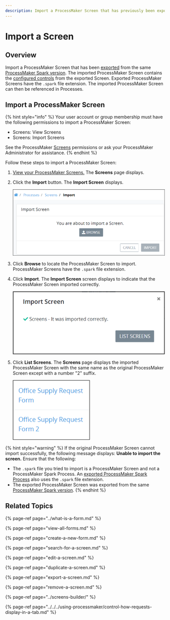 ```yaml
---
description: Import a ProcessMaker Screen that has previously been exported.
---
```


# Import a Screen

## Overview

Import a ProcessMaker Screen that has been [exported](export-a-screen.md) from the same [ProcessMaker Spark version](../../../using-processmaker/application-version-details.md#view-processmaker-version-information). The imported ProcessMaker Screen contains the [configured controls](../screens-builder/control-descriptions/) from the exported Screen. Exported ProcessMaker Screens have the `.spark` file extension. The imported ProcessMaker Screen can then be referenced in Processes.

## Import a ProcessMaker Screen

{% hint style="info" %}
Your user account or group membership must have the following permissions to import a ProcessMaker Screen:

* Screens: View Screens
* Screens: Import Screens

See the ProcessMaker [Screens](../../../processmaker-administration/permission-descriptions-for-users-and-groups.md#screens) permissions or ask your ProcessMaker Administrator for assistance.
{% endhint %}

Follow these steps to import a ProcessMaker Screen:

1. [View your ProcessMaker Screens.](view-all-forms.md) The **Screens** page displays.
2. Click the **Import** button. The **Import Screen** displays.  

   ![](../../../.gitbook/assets/import-screen-processes.png)

3. Click **Browse** to locate the ProcessMaker Screen to import. ProcessMaker Screens have the `.spark` file extension.
4. Click **Import**. The **Import Screen** screen displays to indicate that the ProcessMaker Screen imported correctly.  

   ![](../../../.gitbook/assets/import-screen-screen-processes.png)

5. Click **List Screens**. The **Screens** page displays the imported ProcessMaker Screen with the same name as the original ProcessMaker Screen except with a number "2" suffix.  

   ![](../../../.gitbook/assets/imported-screen-name-processes.png)

{% hint style="warning" %}
If the original ProcessMaker Screen cannot import successfully, the following message displays: **Unable to import the screen.** Ensure that the following:

* The `.spark` file you tried to import is a ProcessMaker Screen and not a ProcessMaker Spark Process. An [exported ProcessMaker Spark Process](../../viewing-processes/view-the-list-of-processes/export-a-bpmn-compliant-process.md) also uses the `.spark` file extension.
* The exported ProcessMaker Screen was exported from the same [ProcessMaker Spark version](../../../using-processmaker/application-version-details.md#view-processmaker-version-information).
{% endhint %}

## Related Topics

{% page-ref page="../what-is-a-form.md" %}

{% page-ref page="view-all-forms.md" %}

{% page-ref page="create-a-new-form.md" %}

{% page-ref page="search-for-a-screen.md" %}

{% page-ref page="edit-a-screen.md" %}

{% page-ref page="duplicate-a-screen.md" %}

{% page-ref page="export-a-screen.md" %}

{% page-ref page="remove-a-screen.md" %}

{% page-ref page="../screens-builder/" %}

{% page-ref page="../../../using-processmaker/control-how-requests-display-in-a-tab.md" %}


